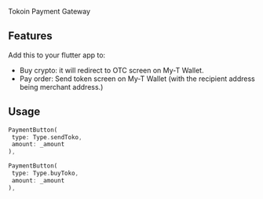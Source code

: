 <!-- 
This README describes the package. If you publish this package to pub.dev,
this README's contents appear on the landing page for your package.

For information about how to write a good package README, see the guide for
[writing package pages](https://dart.dev/guides/libraries/writing-package-pages). 

For general information about developing packages, see the Dart guide for
[creating packages](https://dart.dev/guides/libraries/create-library-packages)
and the Flutter guide for
[developing packages and plugins](https://flutter.dev/developing-packages). 
-->

Tokoin Payment Gateway 

## Features

Add this to your flutter app to: 
- Buy crypto: it will redirect to OTC screen on My-T Wallet.
- Pay order: Send token screen on My-T Wallet (with the recipient address being merchant address.)

## Usage

```dart
PaymentButton(
 type: Type.sendToko,
 amount: _amount
),

PaymentButton(
 type: Type.buyToko,
 amount: _amount
),
```
